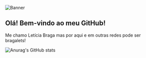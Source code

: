 ![Banner](https://pbs.twimg.com/media/D-jnKUPU4AE3hVR.jpg)
## Olá! Bem-vindo ao meu GitHub!
Me chamo Letícia Braga mas por aqui e em outras redes pode ser bragalets!



![Anurag's GitHub stats](https://github-readme-stats.vercel.app/api?username=bragalets&theme=material-palenight)
